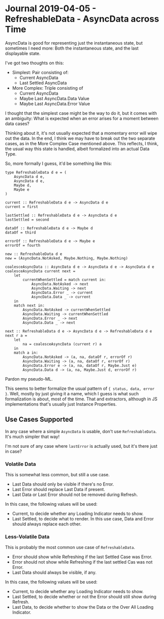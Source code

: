Journal 2019-04-05 - RefreshableData - AsyncData across Time
============================================================

AsyncData is good for representing just the instantaneous state, but sometimes I need more: Both the instantaneous state, and the last displayable state.

I've got two thoughts on this:

- Simplest: Pair consisting of:
    - Current AsyncData
    - Last Settled AsyncData
- More Complex: Triple consisting of
    - Current AsyncData
    - Maybe Last AsyncData.Data Value
    - Maybe Last AsyncData.Error Value

I thought that the simplest case might be the way to do it, but it comes with an ambiguity: What is expected when an error arises for a moment between data cases?

Thinking about it, it's not usually expected that a momentary error will wipe out the data.  In the end, I think we may have to break out the two separate cases, as in the More Complex Case mentioned above.  This reflects, I think, the usual way this state is handled, albeit formalized into an actual Data Type.

So, more formally I guess, it'd be something like this:

```
type RefreshableData d e = (
    AsyncData d e,
    AsyncData d e,
    Maybe d,
    Maybe e
)

current :: RefreshableData d e -> AsyncData d e
current = first

lastSettled :: RefreshableData d e -> AsyncData d e
lastSettled = second

dataOf :: RefreshableData d e -> Maybe d
dataOf = third

errorOf :: RefreshableData d e -> Maybe e
errorOf = fourth

new :: RefreshableData d e
new = (AsyncData.NotAsked, Maybe.Nothing, Maybe.Nothing)

coalesceAsyncData :: AsyncData d e -> AsyncData d e -> AsyncData d e
coalesceAsyncData current next =
    let
        currentWhenSettled = match current in:
            AsyncData.NotAsked -> next
            AsyncData.Waiting -> next
            AsyncData.Error _ -> current
            AsyncData.Data _ -> current
    in
    match next in:
        AsyncData.NotAsked -> currentWhenSettled
        AsyncData.Waiting -> currentWhenSettled
        AsyncData.Error _ -> next
        AsyncData.Data _ -> next

next :: RefreshableData d e -> AsyncData d e -> RefreshableData d e
next r a =
    let
        na = coalesceAsyncData (current r) a
    in
    match a in:
        AsyncData.NotAsked -> (a, na, dataOf r, errorOf r)
        AsyncData.Waiting -> (a, na, dataOf r, errorOf r)
        AsyncData.Error e -> (a, na, dataOf r, Maybe.Just e)
        AsyncData.Data d -> (a, na, Maybe.Just d, errorOf r)
```

Pardon my pseudo-ML.

This seems to better formalize the usual pattern of `{ status, data, error }`.  Well, mostly by just giving it a name, which I guess is what such formalization is about, most of the time.  That and extractors, although in JS implementations that's usually just Instance Properties.



## Use Cases Supported

In any case where a simple `AsyncData` is usable, don't use `RefreshableData`.  It's much simpler that way!

I'm not sure of any case where `lastError` is actually used, but it's there just in case?


### Volatile Data

This is somewhat less common, but still a use case.

- Last Data should only be visible if there's no Error.
- Last Error should replace Last Data if present.
- Last Data or Last Error should not be removed during Refresh.

In this case, the following values will be used:

- Current, to decide whether any Loading Indicator needs to show.
- Last Settled, to decide what to render.  In this use case, Data and Error should always replace each other.


### Less-Volatile Data

This is probably the most common use case of `RefreshableData`.

- Error should show while Refreshing if the last Settled Case was Error.
- Error should not show while Refreshing if the last settled Cas was not Error.
- Last Data should always be visible, if any.

In this case, the following values will be used:

- Current, to decide whether any Loading Indicator needs to show.
- Last Settled, to decide whether or not the Error should still show during Refresh.
- Last Data, to decide whether to show the Data or the Over All Loading Indicator.
